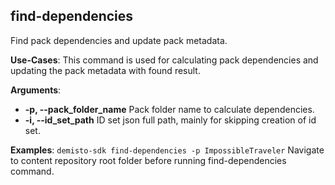 ## find-dependencies
Find pack dependencies and update pack metadata.

**Use-Cases**:
This command is used for calculating pack dependencies and updating the pack metadata with found result.

**Arguments**:
* **-p, --pack_folder_name** Pack folder name to calculate dependencies.
* **-i, --id_set_path** ID set json full path, mainly for skipping creation of id set.

**Examples**:
`demisto-sdk find-dependencies -p ImpossibleTraveler`
Navigate to content repository root folder before running find-dependencies command.
